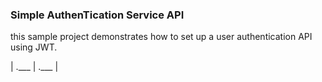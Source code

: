 ### Simple AuthenTication Service API

this sample project demonstrates how to set up a user authentication 
 API using JWT. 

| .___ | .___ |


